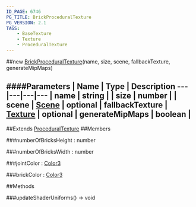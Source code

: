 ```yaml
---
ID_PAGE: 6746
PG_TITLE: BrickProceduralTexture
PG_VERSION: 2.1
TAGS:
    - BaseTexture
    - Texture
    - ProceduralTexture
---
```

##new [BrickProceduralTexture](page.php?p=6746)(name, size, scene, fallbackTexture, generateMipMaps)




####Parameters
 | Name | Type | Description
---|---|---|---
 | name | string | 
 | size | number | 
 | scene | [Scene](page.php?p=6662) | 
optional | fallbackTexture | [Texture](page.php?p=6733) | 
optional | generateMipMaps | boolean | 
---

##Extends
 [ProceduralTexture](page.php?p=6739)
##Members

###numberOfBricksHeight : number




###numberOfBricksWidth : number




###jointColor : [Color3](page.php?p=6748)




###brickColor : [Color3](page.php?p=6748)









##Methods

###updateShaderUniforms() &rarr; void

